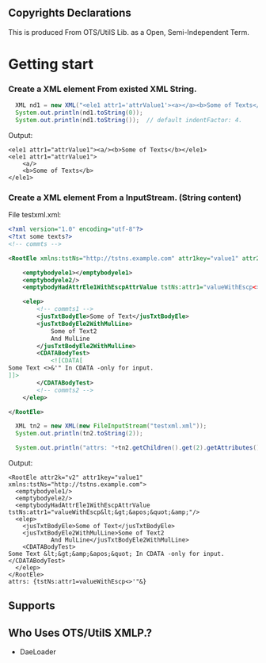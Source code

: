 ## Copyrights Declarations
This is produced From OTS/UtilS Lib. as a Open, Semi-Independent Term.

# Getting start

### Create a XML element From existed XML String.
```java
  XML nd1 = new XML("<ele1 attr1='attrValue1'><a></a><b>Some of Texts</b></ele1>");
  System.out.println(nd1.toString(0));
  System.out.println(nd1.toString());  // default indentFactor: 4.
```
Output:
```
<ele1 attr1="attrValue1"><a/><b>Some of Texts</b></ele1>
<ele1 attr1="attrValue1">
    <a/>
    <b>Some of Texts</b>
</ele1>
```
### Create a XML element From a InputStream. (String content)
File testxml.xml:
```xml
<?xml version="1.0" encoding="utf-8"?>
<?txt some texts?>
<!-- commts -->

<RootEle xmlns:tstNs="http://tstns.example.com" attr1key="value1" attr2k="v2" >

    <emptybodyele1></emptybodyele1>
    <emptybodyele2/>
    <emptybodyHadAttrEle1WithEscpAttrValue tstNs:attr1="valueWithEscp<>&apos;&quot;&amp;"/>

    <elep>
        <!-- commts1 -->
        <jusTxtBodyEle>Some of Text</jusTxtBodyEle>
        <jusTxtBodyEle2WithMulLine>
            Some of Text2
            And MulLine
        </jusTxtBodyEle2WithMulLine>
        <CDATABodyTest>
            <![CDATA[
Some Text <>&'" In CDATA -only for input.
]]>
        </CDATABodyTest>
        <!-- commts2 -->
    </elep>

</RootEle>
```
```java
  XML tn2 = new XML(new FileInputStream("testxml.xml"));
  System.out.println(tn2.toString(2));

  System.out.println("attrs: "+tn2.getChildren().get(2).getAttributes());
```
Output:
```
<RootEle attr2k="v2" attr1key="value1" xmlns:tstNs="http://tstns.example.com">
  <emptybodyele1/>
  <emptybodyele2/>
  <emptybodyHadAttrEle1WithEscpAttrValue tstNs:attr1="valueWithEscp&lt;&gt;&apos;&quot;&amp;"/>
  <elep>
    <jusTxtBodyEle>Some of Text</jusTxtBodyEle>
    <jusTxtBodyEle2WithMulLine>Some of Text2
            And MulLine</jusTxtBodyEle2WithMulLine>
    <CDATABodyTest>
Some Text &lt;&gt;&amp;&apos;&quot; In CDATA -only for input.
</CDATABodyTest>
  </elep>
</RootEle>
attrs: {tstNs:attr1=valueWithEscp<>'"&}
```

## Supports

## Who Uses OTS/UtilS XMLP.?

- DaeLoader

